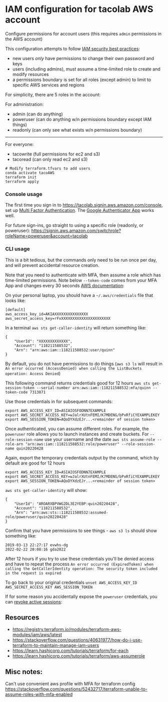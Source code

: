 # IAM configuration for tacolab AWS account

Configure permissions for account users (this requires `admin` permissions in the AWS account)

This configuration attempts to follow [IAM security best practices](https://docs.aws.amazon.com/IAM/latest/UserGuide/troubleshoot_general.html#troubleshoot_general_securely-create-iam-users):

* new users *only* have permissions to change their own password and keys
* users (including admins), must assume a time-limited role to create and modify resources
* a permissions boundary is set for all roles (except admin) to limit to specific AWS services and regions

For simplicity, there are 5 roles in the account:

For administration:
* admin (can do anything)
* poweruser (can do anything w/n permissions boundary except IAM things)
* readonly (can only see what exists w/n permissions boundary)
------
For everyone:
* tacowrite (full permissions for ec2 and s3)
* tacoread (can only read ec2 and s3)


```
# Modify terraform.tfvars to add users
conda activate tacoAWS
terraform init
terraform apply
```

### Console usage

The first time you sign in to https://tacolab.signin.aws.amazon.com/console, set up [Multi Factor Authentication](https://docs.aws.amazon.com/IAM/latest/UserGuide/id_credentials_mfa_enable_virtual.html#enable-virt-mfa-for-iam-user). The [Google Authenticator App](https://support.google.com/accounts/answer/1066447) works well.

For future sign-ins, go straight to using a specific role (readonly, or poweruser):
https://signin.aws.amazon.com/switchrole?roleName=poweruser&account=tacolab  

### CLI usage

This is a bit tedious, but the commands only need to be run once per day, and will prevent accidental resource creation.

Note that you need to authenticate with MFA, then assume a role which has time-limited permissions. Note below `--token-code` comes from your MFA App and changes every 30 seconds [AWS documentation](https://aws.amazon.com/premiumsupport/knowledge-center/authenticate-mfa-cli/):

On your personal laptop, you should have a `~/.aws/credentials` file that looks like:
```
[default]
aws_access_key_id=AKIAXXXXXXXXXXXXXXX
aws_secret_access_key=rFxXXXXXXXXXXXXXXXXXXXXXX
```

In a terminal `aws sts get-caller-identity` will return something like:
```
{
    "UserId": "XXXXXXXXXXXXX",
    "Account": "118211588532",
    "Arn": "arn:aws:iam::118211588532:user/quinn"
}
```

By default, you do not have permissions to do things (`aws s3 ls` will result in `An error occurred (AccessDenied) when calling the ListBuckets operation: Access Denied`)

This following command returns credentials good for 12 hours
`aws sts get-session-token --serial-number arn:aws:iam::118211588532:mfa/quinn --token-code 7313871`

Use those credentials in for subsequent commands:
```
export AWS_ACCESS_KEY_ID=ASIAIOSFODNN7EXAMPLE
export AWS_SECRET_ACCESS_KEY=wJalrXUtnFEMI/K7MDENG/bPxRfiCYEXAMPLEKEY
export AWS_SESSION_TOKEN=AQoDYXdzEJr...<remainder of session token>
```

Once authenticated, you can assume different roles. For example, the `poweruser` role allows you to launch instances and create buckets. For `--role-session-name` use your username and the date
`aws sts assume-role --role-arn "arn:aws:iam::118211588532:role/poweruser" --role-session-name quin20220428`

Again, export the temporary credentials output by the command, which by default are good for 12 hours
```
export AWS_ACCESS_KEY_ID=ASIAIOSFODNN7EXAMPLE
export AWS_SECRET_ACCESS_KEY=wJalrXUtnFEMI/K7MDENG/bPxRfiCYEXAMPLEKEY
export AWS_SESSION_TOKEN=AQoDYXdzEJr...<remainder of session token>
```

`aws sts get-caller-identity` will show:
```
{
    "UserId": "AROARXBPVWG2DL3E2YEBP:quin20220428",
    "Account": "118211588532",
    "Arn": "arn:aws:sts::118211588532:assumed-role/poweruser/quin20220428"
}
```

Confirm that you have permissions to see things - `aws s3 ls` should show something like:
```
2019-03-13 22:27:17 evwhs-dg
2022-02-22 20:08:16 gda2022
```

After 12 hours if you try to use these credentials you'll be denied access and have to repeat the process
`An error occurred (ExpiredToken) when calling the GetCallerIdentity operation: The security token included in the request is expired`

To go back to your original credentials `unset AWS_ACCESS_KEY_ID AWS_SECRET_ACCESS_KEY AWS_SESSION_TOKEN`

If for some reason you accidentally expose the `poweruser` credentials, you can [revoke active sessions](https://docs.aws.amazon.com/IAM/latest/UserGuide/id_roles_use_revoke-sessions.html):

## Resources

* https://registry.terraform.io/modules/terraform-aws-modules/iam/aws/latest
* https://stackoverflow.com/questions/40631977/how-do-i-use-terraform-to-maintain-manage-iam-users
* https://learn.hashicorp.com/tutorials/terraform/for-each
* https://learn.hashicorp.com/tutorials/terraform/aws-assumerole


## Misc notes:

Can't use convenient aws profile with MFA for terraform config
https://stackoverflow.com/questions/52432717/terraform-unable-to-assume-roles-with-mfa-enabled
